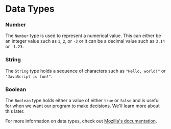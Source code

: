 # Data Types

### Number

The `Number` type is used to represent a numerical value. This can either 
be an integer value such as `1`, `2`, or `-3` or it can be a decimal value 
such as `3.14` or `-1.23`.

### String

The `String` type holds a sequence of characters such as `"Hello, world!"` 
or `"JavaScript is fun!"`.

### Boolean

The `Boolean` type holds either a value of  either `true` or `false` and is 
useful for when we want our program to make decisions. We'll learn more about 
this later.

For more information on data types, check out 
[Mozilla's documentation](https://developer.mozilla.org/en-US/docs/Web/JavaScript/Data_structures).